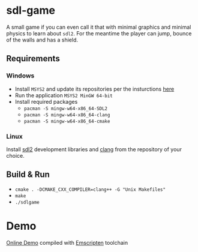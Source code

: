 # sdl-game

A small game if you can even call it that with minimal graphics and minimal physics to learn about `sdl2`. For the meantime the player can jump, bounce of the walls and has a shield.

## Requirements

### Windows

- Install `MSYS2` and update its repositories per the insturctions [here](https://www.msys2.org/)
- Run the application `MSYS2 MinGW 64-bit`
- Install required packages
    - `pacman -S mingw-w64-x86_64-SDL2`
    - `pacman -S mingw-w64-x86_64-clang`
    - `pacman -S mingw-w64-x86_64-cmake`
    
### Linux

Install [sdl2](https://www.libsdl.org/index.php) development libraries and [clang](https://clang.llvm.org/) from the repository of your choice.

## Build & Run

- `cmake . -DCMAKE_CXX_COMPILER=clang++ -G "Unix Makefiles"` 
- `make`
- `./sdlgame`

# Demo
[Online Demo](https://utku.website/sdl-web/) compiled with [Emscripten](https://emscripten.org/) toolchain



